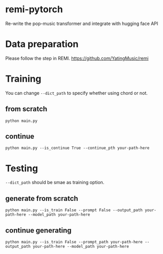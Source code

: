 # remi-pytorch
Re-write the pop-music transformer and integrate with hugging face API

# Data preparation
Please follow the step in REMI. https://github.com/YatingMusic/remi

# Training
You can change `--dict_path` to specify whether using chord or not.

## from scratch
`python main.py`

## continue
`python main.py --is_continue True --continue_pth your-path-here`

# Testing
`--dict_path` should be smae as training option.

## generate from scratch
`python main.py --is_train False --prompt False --output_path your-path-here --model_path your-path-here`
                
## continue generating
`python main.py --is_train False --prompt_path your-path-here --output_path your-path-here --model_path your-path-here`
